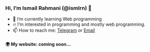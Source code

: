 ### Hi, I’m Ismail Rahmani (@ismlrn) 👋

 
- 🌱 I’m currently learning Web programming
- 🔥 I’m interested in programming and mostly web programming.
- 📫 How to reach me: [Telegram](https://t.me/ismlr) or [Email](mailto:ismail.rahmanikhah@gmail.com)
<!---
- 📞 Or you can use this number to contact me on other messengers +98 938 213 9197
--->
#### 🌍 My website: coming soon...

<!---
ismlrn/ismlrn is a ✨ special ✨ repository because its `README.md` (this file) appears on your GitHub profile.
You can click the Preview link to take a look at your changes.
--->
